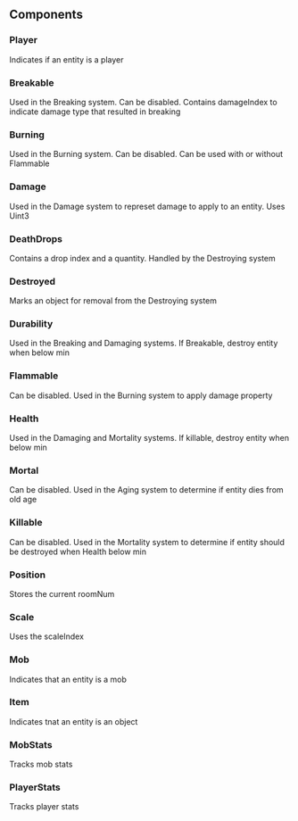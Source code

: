 ## Components

### Player

Indicates if an entity is a player

### Breakable

Used in the Breaking system. Can be disabled. Contains damageIndex to indicate damage type that resulted in breaking

### Burning

Used in the Burning system. Can be disabled. Can be used with or without Flammable

### Damage

Used in the Damage system to represet damage to apply to an entity. Uses Uint3

### DeathDrops

Contains a drop index and a quantity. Handled by the Destroying system

### Destroyed

Marks an object for removal from the Destroying system

### Durability

Used in the Breaking and Damaging systems. If Breakable, destroy entity when below min

### Flammable

Can be disabled. Used in the Burning system to apply damage property

### Health

Used in the Damaging and Mortality systems. If killable, destroy entity when below min

### Mortal

Can be disabled. Used in the Aging system to determine if entity dies from old age

### Killable

Can be disabled. Used in the Mortality system to determine if entity should be destroyed when Health below min

### Position

Stores the current roomNum

### Scale

Uses the scaleIndex

### Mob

Indicates that an entity is a mob

### Item

Indicates tnat an entity is an object

### MobStats

Tracks mob stats

### PlayerStats

Tracks player stats
